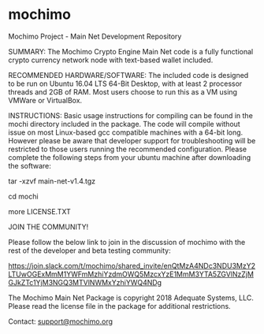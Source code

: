 # mochimo
Mochimo Project - Main Net Development Repository

SUMMARY: The Mochimo Crypto Engine Main Net code is a fully functional crypto currency network node with text-based wallet included.

RECOMMENDED HARDWARE/SOFTWARE: The included code is designed to be run on Ubuntu 16.04 LTS 64-Bit Desktop, with at least 2 processor threads and 2GB of RAM.  Most users choose to run this as a VM using VMWare or VirtualBox.

INSTRUCTIONS: Basic usage instructions for compiling can be found in the mochi directory included in the package.  The code will compile without issue on most Linux-based gcc compatible machines with a 64-bit long.  However please be aware that developer support for troubleshooting will be restricted to those users running the recommended configuration.  Please complete the following steps from your ubuntu machine after downloading the software:

tar -xzvf main-net-v1.4.tgz

cd mochi

more LICENSE.TXT


JOIN THE COMMUNITY!

Please follow the below link to join in the discussion of mochimo with the rest of the developer and beta testing community:

https://join.slack.com/t/mochimo/shared_invite/enQtMzA4NDc3NDU3MzY2LTUwOGExMmM1YWFmMzhiYzdmOWQ5MzcxYzE1MmM3YTA5ZGVlNzZjMGJkZTc1YjM3NGQ3MTVlNWMxYzhiYWQ4NDg




The Mochimo Main Net Package is copyright 2018 Adequate Systems, LLC.  
Please read the license file in the package for additional restrictions.

Contact: support@mochimo.org


